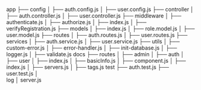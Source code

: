 
app
├── config
│   ├── auth.config.js
│   ├── user.config.js
├── controller
│   ├── auth.controller.js
│   ├── user.controller.js
├── middleware
│   ├── authenticate.js
│   ├── authorize.js
│   ├── index.js
│   ├── verifyRegistration.js
├── models
│   ├── index.js
│   ├── role.model.js
│   ├── user.model.js
├── routes
│   ├── auth.routes.js
│   ├── user.routes.js
├── services
│   ├── auth.service.js
│   ├── user.service.js
├── utils
│   ├── custom-error.js
│   ├── error-handler.js
│   ├── init-database.js
│   ├── logger.js
│   ├── validate.js
docs
├── routes
│   ├── admin
│   ├── auth
│   ├── user
│   ├── index.js
│   ├── basicInfo.js
│   ├── component.js
│   ├── index.js
│   ├── servers.js
│   ├── tags.js
test
├── auth.test.js
├── user.test.js
│   
log
│
server.js
